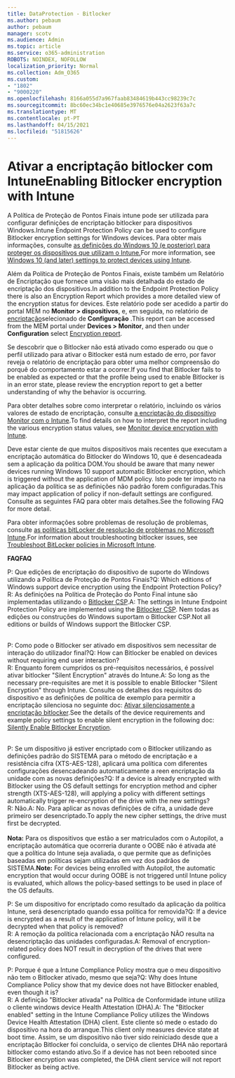 ```yaml
---
title: DataProtection - Bitlocker
ms.author: pebaum
author: pebaum
manager: scotv
ms.audience: Admin
ms.topic: article
ms.service: o365-administration
ROBOTS: NOINDEX, NOFOLLOW
localization_priority: Normal
ms.collection: Adm_O365
ms.custom:
- "1802"
- "9000220"
ms.openlocfilehash: 8166a055d7a967faab83484619b443cc98239c7c
ms.sourcegitcommit: 8bc60ec34bc1e40685e3976576e04a2623f63a7c
ms.translationtype: MT
ms.contentlocale: pt-PT
ms.lasthandoff: 04/15/2021
ms.locfileid: "51815626"
---
```

# <a name="enabling-bitlocker-encryption-with-intune"></a><span data-ttu-id="ebdc4-102">Ativar a encriptação bitlocker com Intune</span><span class="sxs-lookup"><span data-stu-id="ebdc4-102">Enabling Bitlocker encryption with Intune</span></span>

<span data-ttu-id="ebdc4-103">A Política de Proteção de Pontos Finais intune pode ser utilizada para configurar definições de encriptação bitlocker para dispositivos Windows.</span><span class="sxs-lookup"><span data-stu-id="ebdc4-103">Intune Endpoint Protection Policy can be used to configure Bitlocker encryption settings for Windows devices.</span></span> <span data-ttu-id="ebdc4-104">Para obter mais informações, consulte [as definições do Windows 10 (e posterior) para proteger os dispositivos que utilizam o Intune.](https://docs.microsoft.com/intune/endpoint-protection-windows-10#windows-encryption)</span><span class="sxs-lookup"><span data-stu-id="ebdc4-104">For more information, see [Windows 10 (and later) settings to protect devices using Intune](https://docs.microsoft.com/intune/endpoint-protection-windows-10#windows-encryption).</span></span>

<span data-ttu-id="ebdc4-105">Além da Política de Proteção de Pontos Finais, existe também um Relatório de Encriptação que fornece uma visão mais detalhada do estado de encriptação dos dispositivos.</span><span class="sxs-lookup"><span data-stu-id="ebdc4-105">In addition to the Endpoint Protection Policy there is also an Encryption Report which provides a more detailed view of the encryption status for devices.</span></span> <span data-ttu-id="ebdc4-106">Este relatório pode ser acedido a partir do portal MEM no **Monitor > dispositivos**, e, em seguida, no relatório de [encriptação](https://endpoint.microsoft.com/#blade/Microsoft_Intune_DeviceSettings/DevicesMonitorMenu/encryptionReport)selecionado de **Configuração** .</span><span class="sxs-lookup"><span data-stu-id="ebdc4-106">This report can be accessed from the MEM portal under **Devices > Monitor**, and then under **Configuration** select [Encryption report](https://endpoint.microsoft.com/#blade/Microsoft_Intune_DeviceSettings/DevicesMonitorMenu/encryptionReport).</span></span>

<span data-ttu-id="ebdc4-107">Se descobrir que o Bitlocker não está ativado como esperado ou que o perfil utilizado para ativar o Bitlocker está num estado de erro, por favor reveja o relatório de encriptação para obter uma melhor compreensão do porquê do comportamento estar a ocorrer.</span><span class="sxs-lookup"><span data-stu-id="ebdc4-107">If you find that Bitlocker fails to be enabled as expected or that the profile being used to enable Bitlocker is in an error state, please review the encryption report to get a better understanding of why the behavior is occurring.</span></span>

<span data-ttu-id="ebdc4-108">Para obter detalhes sobre como interpretar o relatório, incluindo os vários valores de estado de encriptação, consulte [a encriptação do dispositivo Monitor com o Intune](https://docs.microsoft.com/mem/intune/protect/encryption-monitor).</span><span class="sxs-lookup"><span data-stu-id="ebdc4-108">To find details on how to interpret the report including the various encryption status values, see [Monitor device encryption with Intune](https://docs.microsoft.com/mem/intune/protect/encryption-monitor).</span></span>

<span data-ttu-id="ebdc4-109">Deve estar ciente de que muitos dispositivos mais recentes que executam a encriptação automática do Bitlocker do Windows 10, que é desencadeada sem a aplicação da política DOM.</span><span class="sxs-lookup"><span data-stu-id="ebdc4-109">You should be aware that many newer devices running Windows 10 support automatic Bitlocker encryption, which is triggered without the application of MDM policy.</span></span> <span data-ttu-id="ebdc4-110">Isto pode ter impacto na aplicação da política se as definições não padrão forem configuradas.</span><span class="sxs-lookup"><span data-stu-id="ebdc4-110">This may impact application of policy if non-default settings are configured.</span></span> <span data-ttu-id="ebdc4-111">Consulte as seguintes FAQ para obter mais detalhes.</span><span class="sxs-lookup"><span data-stu-id="ebdc4-111">See the following FAQ for more detail.</span></span>

<span data-ttu-id="ebdc4-112">Para obter informações sobre problemas de resolução de problemas, consulte [as políticas bitLocker de resolução de problemas no Microsoft Intune](https://docs.microsoft.com/intune/protect/troubleshoot-bitlocker-policies).</span><span class="sxs-lookup"><span data-stu-id="ebdc4-112">For information about troubleshooting bitlocker issues, see [Troubleshoot BitLocker policies in Microsoft Intune](https://docs.microsoft.com/intune/protect/troubleshoot-bitlocker-policies).</span></span>
 
 
<span data-ttu-id="ebdc4-113">**FAQ**</span><span class="sxs-lookup"><span data-stu-id="ebdc4-113">**FAQ**</span></span>

<span data-ttu-id="ebdc4-114">P: Que edições de encriptação do dispositivo de suporte do Windows utilizando a Política de Proteção de Pontos Finais?</span><span class="sxs-lookup"><span data-stu-id="ebdc4-114">Q: Which editions of Windows support device encryption using the Endpoint Protection Policy?</span></span><br>
<span data-ttu-id="ebdc4-115">R: As definições na Política de Proteção do Ponto Final intune são implementadas utilizando o [Bitlocker CSP](https://docs.microsoft.com/windows/client-management/mdm/bitlocker-csp).</span><span class="sxs-lookup"><span data-stu-id="ebdc4-115">A: The settings in Intune Endpoint Protection Policy are implemented using the [Bitlocker CSP](https://docs.microsoft.com/windows/client-management/mdm/bitlocker-csp).</span></span> <span data-ttu-id="ebdc4-116">Nem todas as edições ou construções do Windows suportam o Bitlocker CSP.</span><span class="sxs-lookup"><span data-stu-id="ebdc4-116">Not all editions or builds of Windows support the Bitlocker CSP.</span></span> <br><br>

<span data-ttu-id="ebdc4-117">P: Como pode o Bitlocker ser ativado em dispositivos sem necessitar de interação do utilizador final?</span><span class="sxs-lookup"><span data-stu-id="ebdc4-117">Q: How can Bitlocker be enabled on devices without requiring end user interaction?</span></span><br>
<span data-ttu-id="ebdc4-118">R: Enquanto forem cumpridos os pré-requisitos necessários, é possível ativar bitlocker "Silent Encryption" através do Intune.</span><span class="sxs-lookup"><span data-stu-id="ebdc4-118">A: So long as the necessary pre-requisites are met it is possible to enable Bitlocker "Silent Encryption" through Intune.</span></span> <span data-ttu-id="ebdc4-119">Consulte os detalhes dos requisitos do dispositivo e as definições de política de exemplo para permitir a encriptação silenciosa no seguinte doc: [Ativar silenciosamente a encriptação bitlocker](https://docs.microsoft.com/mem/intune/protect/encrypt-devices#silently-enable-bitlocker-on-devices).</span><span class="sxs-lookup"><span data-stu-id="ebdc4-119">See the details of the device requirements and example policy settings to enable silent encryption in the following doc: [Silently Enable Bitlocker Encryption](https://docs.microsoft.com/mem/intune/protect/encrypt-devices#silently-enable-bitlocker-on-devices).</span></span> <br><br>

<span data-ttu-id="ebdc4-120">P: Se um dispositivo já estiver encriptado com o Bitlocker utilizando as definições padrão do SISTEMA para o método de encriptação e a resistência cifra (XTS-AES-128), aplicará uma política com diferentes configurações desencadeando automaticamente a reen encriptação da unidade com as novas definições?</span><span class="sxs-lookup"><span data-stu-id="ebdc4-120">Q: If a device is already encrypted with Bitlocker using the OS default settings for encryption method and cipher strength (XTS-AES-128), will applying a policy with different settings automatically trigger re-encryption of the drive with the new settings?</span></span><br>
<span data-ttu-id="ebdc4-121">R: Não.</span><span class="sxs-lookup"><span data-stu-id="ebdc4-121">A: No.</span></span> <span data-ttu-id="ebdc4-122">Para aplicar as novas definições de cifra, a unidade deve primeiro ser desencriptado.</span><span class="sxs-lookup"><span data-stu-id="ebdc4-122">To apply the new cipher settings, the drive must first be decrypted.</span></span><br><br>
<span data-ttu-id="ebdc4-123">**Nota:** Para os dispositivos que estão a ser matriculados com o Autopilot, a encriptação automática que ocorreria durante o OOBE não é ativada até que a política do Intune seja avaliada, o que permite que as definições baseadas em políticas sejam utilizadas em vez dos padrãos de SISTEMA.</span><span class="sxs-lookup"><span data-stu-id="ebdc4-123">**Note:** For devices being enrolled with Autopilot, the automatic encryption that would occur during OOBE is not triggered until Intune policy is evaluated, which allows the policy-based settings to be used in place of the OS defaults.</span></span>
 
<span data-ttu-id="ebdc4-124">P: Se um dispositivo for encriptado como resultado da aplicação da política Intune, será desencriptado quando essa política for removida?</span><span class="sxs-lookup"><span data-stu-id="ebdc4-124">Q: If a device is encrypted as a result of the  application of Intune policy, will it be decrypted when that policy is removed?</span></span><br>
<span data-ttu-id="ebdc4-125">R: A remoção da política relacionada com a encriptação NÃO resulta na desencriptação das unidades configuradas.</span><span class="sxs-lookup"><span data-stu-id="ebdc4-125">A: Removal of encryption-related policy does NOT result in decryption of the drives that were configured.</span></span>
 
<span data-ttu-id="ebdc4-126">P: Porque é que a Intune Compliance Policy mostra que o meu dispositivo não tem o Bitlocker ativado, mesmo que seja?</span><span class="sxs-lookup"><span data-stu-id="ebdc4-126">Q: Why does Intune Compliance Policy show that my device does not have Bitlocker enabled, even though it is?</span></span><br>
<span data-ttu-id="ebdc4-127">R: A definição "Bitlocker ativada" na Política de Conformidade intune utiliza o cliente windows device Health Attestation (DHA).</span><span class="sxs-lookup"><span data-stu-id="ebdc4-127">A: The "Bitlocker enabled" setting in the Intune Compliance Policy utilizes the Windows Device Health Attestation  (DHA) client.</span></span> <span data-ttu-id="ebdc4-128">Este cliente só mede o estado do dispositivo na hora do arranque.</span><span class="sxs-lookup"><span data-stu-id="ebdc4-128">This client only measures device state at boot time.</span></span> <span data-ttu-id="ebdc4-129">Assim, se um dispositivo não tiver sido reiniciado desde que a encriptação Bitlocker foi concluída, o serviço de clientes DHA não reportará bitlocker como estando ativo.</span><span class="sxs-lookup"><span data-stu-id="ebdc4-129">So if a device has not been rebooted since Bitlocker encryption was completed, the DHA client service will not report Bitlocker as being active.</span></span>
 
 